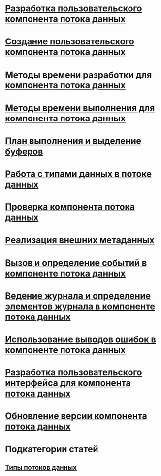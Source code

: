 # [Разработка пользовательского компонента потока данных](developing-a-custom-data-flow-component.md)
# [Создание пользовательского компонента потока данных](creating-a-custom-data-flow-component.md)
# [Методы времени разработки для компонента потока данных](design-time-methods-of-a-data-flow-component.md)
# [Методы времени выполнения для компонента потока данных](run-time-methods-of-a-data-flow-component.md)
# [План выполнения и выделение буферов](execution-plan-and-buffer-allocation.md)
# [Работа с типами данных в потоке данных](working-with-data-types-in-the-data-flow.md)
# [Проверка компонента потока данных](validating-a-data-flow-component.md)
# [Реализация внешних метаданных](implementing-external-metadata.md)
# [Вызов и определение событий в компоненте потока данных](raising-and-defining-events-in-a-data-flow-component.md)
# [Ведение журнала и определение элементов журнала в компоненте потока данных](logging-and-defining-log-entries-in-a-data-flow-component.md)
# [Использование выводов ошибок в компоненте потока данных](using-error-outputs-in-a-data-flow-component.md)
# [Разработка пользовательского интерфейса для компонента потока данных](developing-a-user-interface-for-a-data-flow-component.md)
# [Обновление версии компонента потока данных](upgrading-the-version-of-a-data-flow-component.md)

# Подкатегории статей
## [Типы потоков данных](../../../integration-services/extending-packages-custom-objects-data-flow-types/developing-a-custom-destination-component.md)
